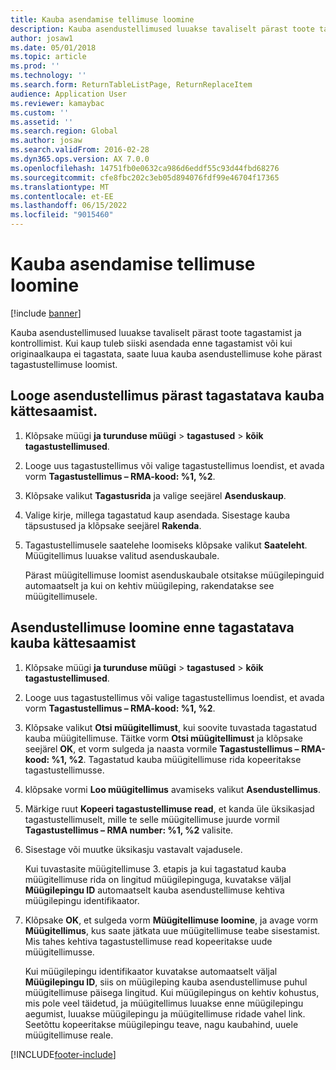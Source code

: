 ```yaml
---
title: Kauba asendamise tellimuse loomine
description: Kauba asendustellimused luuakse tavaliselt pärast toote tagastamist ja kontrollimist.
author: josaw1
ms.date: 05/01/2018
ms.topic: article
ms.prod: ''
ms.technology: ''
ms.search.form: ReturnTableListPage, ReturnReplaceItem
audience: Application User
ms.reviewer: kamaybac
ms.custom: ''
ms.assetid: ''
ms.search.region: Global
ms.author: josaw
ms.search.validFrom: 2016-02-28
ms.dyn365.ops.version: AX 7.0.0
ms.openlocfilehash: 14751fb0e0632ca986d6eddf55c93d44fbd68276
ms.sourcegitcommit: cfe8fbc202c3eb05d894076fdf99e46704f17365
ms.translationtype: MT
ms.contentlocale: et-EE
ms.lasthandoff: 06/15/2022
ms.locfileid: "9015460"
---
```

# <a name="create-an-item-replacement-order"></a>Kauba asendamise tellimuse loomine 

[!include [banner](../includes/banner.md)]


Kauba asendustellimused luuakse tavaliselt pärast toote tagastamist ja kontrollimist. Kui kaup tuleb siiski asendada enne tagastamist või kui originaalkaupa ei tagastata, saate luua kauba asendustellimuse kohe pärast tagastustellimuse loomist.

## <a name="create-a-replacement-order-after-you-receive-an-item-that-is-returned"></a>Looge asendustellimus pärast tagastatava kauba kättesaamist.

1.  Klõpsake müügi **ja turunduse müügi** \> **tagastused** \> **kõik tagastustellimused**.

2.  Looge uus tagastustellimus või valige tagastustellimus loendist, et avada vorm **Tagastustellimus – RMA-kood: %1, %2**.

3.  Klõpsake valikut **Tagastusrida** ja valige seejärel **Asenduskaup**.

4.  Valige kirje, millega tagastatud kaup asendada. Sisestage kauba täpsustused ja klõpsake seejärel **Rakenda**.

5.  Tagastustellimusele saatelehe loomiseks klõpsake valikut **Saateleht**. Müügitellimus luuakse valitud asenduskaubale.
    
    Pärast müügitellimuse loomist asenduskaubale otsitakse müügilepinguid automaatselt ja kui on kehtiv müügileping, rakendatakse see müügitellimusele.

## <a name="create-a-replacement-order-before-you-receive-an-item-that-will-be-returned"></a>Asendustellimuse loomine enne tagastatava kauba kättesaamist

1.  Klõpsake müügi **ja turunduse müügi** \> **tagastused** \> **kõik tagastustellimused**.

2.  Looge uus tagastustellimus või valige tagastustellimus loendist, et avada vorm **Tagastustellimus – RMA-kood: %1, %2**.

3.  Klõpsake valikut **Otsi müügitellimust**, kui soovite tuvastada tagastatud kauba müügitellimuse. Täitke vorm **Otsi müügitellimust** ja klõpsake seejärel **OK**, et vorm sulgeda ja naasta vormile **Tagastustellimus – RMA-kood: %1, %2**. Tagastatud kauba müügitellimuse rida kopeeritakse tagastustellimusse.

4.  klõpsake vormi **Loo müügitellimus** avamiseks valikut **Asendustellimus**.

5.  Märkige ruut **Kopeeri tagastustellimuse read**, et kanda üle üksikasjad tagastustellimuselt, mille te selle müügitellimuse juurde vormil **Tagastustellimus – RMA number: %1, %2** valisite.

6.  Sisestage või muutke üksikasju vastavalt vajadusele.
    
    Kui tuvastasite müügitellimuse 3. etapis ja kui tagastatud kauba müügitellimuse rida on lingitud müügilepinguga, kuvatakse väljal **Müügilepingu ID** automaatselt kauba asendustellimuse kehtiva müügilepingu identifikaator.

7.  Klõpsake **OK**, et sulgeda vorm **Müügitellimuse loomine**, ja avage vorm **Müügitellimus**, kus saate jätkata uue müügitellimuse teabe sisestamist. Mis tahes kehtiva tagastustellimuse read kopeeritakse uude müügitellimusse. 
    
    Kui müügilepingu identifikaator kuvatakse automaatselt väljal **Müügilepingu ID**, siis on müügileping kauba asendustellimuse puhul müügitellimuse päisega lingitud. Kui müügilepingus on kehtiv kohustus, mis pole veel täidetud, ja müügitellimus luuakse enne müügilepingu aegumist, luuakse müügilepingu ja müügitellimuse ridade vahel link. Seetõttu kopeeritakse müügilepingu teave, nagu kaubahind, uuele müügitellimuse reale. 
  




[!INCLUDE[footer-include](../../includes/footer-banner.md)]